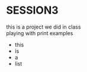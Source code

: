 # SESSION3
this is a project we did in class <br>
playing with print examples 
- this 
- is 
- a 
- list 

